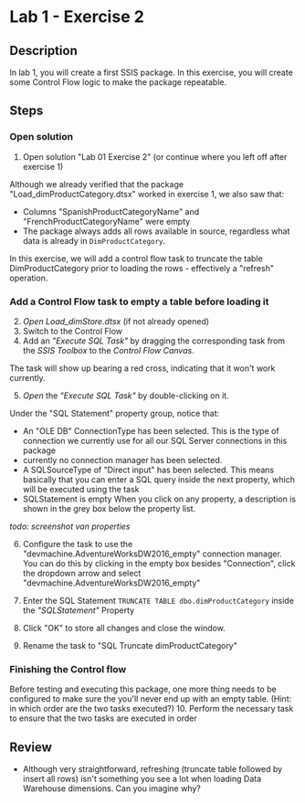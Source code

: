 # Lab 1 - Exercise 2

## Description
In lab 1, you will create a first SSIS package. In this exercise, you will create some Control Flow logic to make the package repeatable.

## Steps

### Open solution
1. Open solution "Lab 01 Exercise 2" (or continue where you left off after exercise 1)

Although we already verified that the package "Load_dimProductCategory.dtsx" worked in exercise 1, we also saw that:

* Columns "SpanishProductCategoryName"  and "FrenchProductCategoryName" were empty
* The package always adds all rows available in source, regardless what data is already in `DimProductCategory`.

In this exercise, we will add a control flow task to truncate the table DimProductCategory prior to loading the rows - effectively a "refresh" operation.

### Add a Control Flow task to empty a table before loading it

2. *Open Load_dimStore.dtsx* (if not already opened)
3. Switch to the Control Flow
4. Add an *"Execute SQL Task"* by dragging the corresponding task from the *SSIS Toolbox* to the *Control Flow Canvas*.

The task will show up bearing a red cross, indicating that it won't work currently.

5. *Open* the *"Execute SQL Task"* by double-clicking on it.

Under the "SQL Statement" property group, notice that:
* An "OLE DB" ConnectionType has been selected. This is the type of connection we currently use for all our SQL Server connections in this package
* currently no connection manager has been selected.
* A SQLSourceType of "Direct input" has been selected. This means basically that you can enter a SQL query inside the next property, which will be executed using the task
* SQLStatement is empty
When you click on any property, a description is shown in the grey box below the property list.

*todo: screenshot van properties*

6. Configure the task to use the "devmachine.AdventureWorksDW2016_empty" connection manager. You can do this by clicking in the empty box besides "Connection", click the dropdown arrow and select "devmachine.AdventureWorksDW2016_empty"

7. Enter the SQL Statement `TRUNCATE TABLE dbo.dimProductCategory` inside the *"SQLStatement"* Property

8. Click "OK" to store all changes and close the window.
9. Rename the task to "SQL Truncate dimProductCategory"

### Finishing the Control flow

Before testing and executing this package, one more thing needs to be configured to make sure the you'll never end up with an empty table.
(Hint: in which order are the two tasks executed?)
10. Perform the necessary task to ensure that the two tasks are executed in order

## Review
* Although very straightforward, refreshing (truncate table followed by insert all rows) isn't something you see a lot when loading Data Warehouse dimensions. Can you imagine why?
